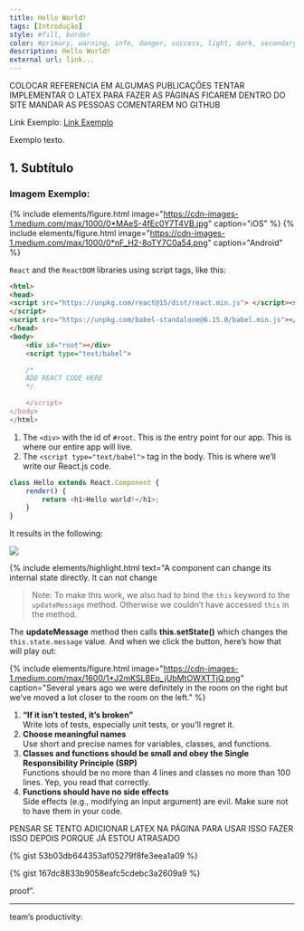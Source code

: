 ```yaml
---
title: Hello World!
tags: [Introdução]
style: #fill, border
color: #primary, warning, info, danger, success, light, dark, secondary,
description: Hello World!
external url: link...
---
```


COLOCAR REFERENCIA EM ALGUMAS PUBLICAÇÕES
TENTAR IMPLEMENTAR O LATEX PARA FAZER AS PÁGINAS FICAREM DENTRO DO SITE
MANDAR AS PESSOAS COMENTAREM NO GITHUB

Link Exemplo: [Link Exemplo](https://kl05.github.io/)

Exemplo texto.

## 1. Subtítulo

### Imagem Exemplo: 

{% include elements/figure.html image="https://cdn-images-1.medium.com/max/1000/0*MAeS-4fEc0Y7T4VB.jpg" caption="iOS" %}
{% include elements/figure.html image="https://cdn-images-1.medium.com/max/1000/0*nF_H2-8oTY7C0a54.png" caption="Android" %}


`React` and the `ReactDOM` libraries using script tags, like this:

```html
<html>
<head>
<script src="https://unpkg.com/react@15/dist/react.min.js"> </script><script src="https://unpkg.com/react-dom@15/dist/react-dom.min.js">
</script>
<script src="https://unpkg.com/babel-standalone@6.15.0/babel.min.js"></script>
</head>
<body>
    <div id="root"></div>
    <script type="text/babel">

    /*
    ADD REACT CODE HERE
    */

    </script>
</body>
</html>
```

1. The `<div>` with the id of `#root`. This is the entry point for our app. This is where our entire app will live.
1. The `<script type="text/babel">` tag in the body. This is where we’ll write our React.js code.

```javascript
class Hello extends React.Component {
    render() {
        return <h1>Hello world!</h1>;
    }
}
```

It results in the following:

![](https://cdn-images-1.medium.com/max/1000/1*T-bmSzg0KlijyB3dG1M-ow.png)


{% include elements/highlight.html text="A component can change its internal state directly. It can not change 

> Note: To make this work, we also had to bind the `this` keyword to the `updateMessage` method. Otherwise we couldn’t have accessed `this` in the method.



The **updateMessage** method then calls **this.setState()** which changes the `this.state.message` value. And when we click the button, here’s how that will play out:




{% include elements/figure.html image="https://cdn-images-1.medium.com/max/1600/1*J2mKSLBEp_jUbMtOWXTTjQ.png" caption="Several years ago we were definitely in the room on the right but we’ve moved a lot closer to the room on the left." %}

1. **“If it isn’t tested, it’s broken”**  
    Write lots of tests, especially unit tests, or you’ll regret it.
1. **Choose meaningful names**  
    Use short and precise names for variables, classes, and functions.
1. **Classes and functions should be small and obey the Single Responsibility Principle (SRP)**  
    Functions should be no more than 4 lines and classes no more than 100 lines. Yep, you read that correctly. 
1. **Functions should have no side effects**  
    Side effects (e.g., modifying an input argument) are evil. Make sure not to have them in your code. 



PENSAR SE TENTO ADICIONAR LATEX NA PÁGINA PARA USAR ISSO
FAZER ISSO DEPOIS PORQUE JÁ ESTOU ATRASADO

{% gist 53b03db644353af05279f8fe3eea1a09 %}



{% gist 167dc8833b9058eafc5cdebc3a2609a9 %}


proof”.

---

team’s productivity:


